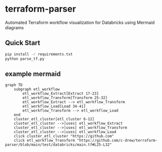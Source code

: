 # terraform-parser
Automated Terraform workflow visualization for Databricks using Mermaid diagrams

## Quick Start
```bash
pip install -r requirements.txt
python parse_tf.py
```

## example mermaid
```mermaid
graph TD
    subgraph etl_workflow
        etl_workflow_Extract[Extract 17-23]
        etl_workflow_Transform[Transform 25-32]
        etl_workflow_Extract --> etl_workflow_Transform
        etl_workflow_Load[Load 34-41]
        etl_workflow_Transform --> etl_workflow_Load
    end
    cluster_etl_cluster[etl_cluster 6-12]
    cluster_etl_cluster -->|uses| etl_workflow_Extract
    cluster_etl_cluster -->|uses| etl_workflow_Transform
    cluster_etl_cluster -->|uses| etl_workflow_Load
    click cluster_etl_cluster "https://github.com"
    click etl_workflow_Transform "https://github.com/c-drew/terraform-parser/blob/main/test/databricks/main.tf#L25-L32"
```